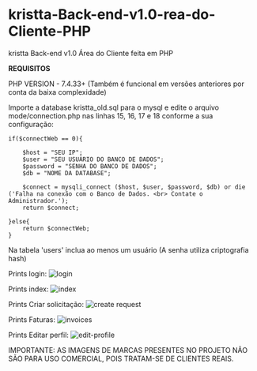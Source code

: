 # kristta-Back-end-v1.0-rea-do-Cliente-PHP
kristta Back-end v1.0 Área do Cliente feita em PHP

**REQUISITOS**

PHP VERSION - 7.4.33+
(Também é funcional em versões anteriores por conta da baixa complexidade)

Importe a database kristta_old.sql para o mysql e edite o arquivo mode/connection.php nas linhas 15, 16, 17 e 18 conforme a sua configuração:

```if($connectWeb == 0){```
```
    $host = "SEU IP";
    $user = "SEU USUÁRIO DO BANCO DE DADOS";
    $password = "SENHA DO BANCO DE DADOS";
    $db = "NOME DA DATABASE";

    $connect = mysqli_connect ($host, $user, $password, $db) or die ('Falha na conexão com o Banco de Dados. <br> Contate o Administrador.');
    return $connect;
    
}else{
    return $connectWeb;
}

```
Na tabela 'users' inclua ao menos um usuário (A senha utiliza criptografia hash)

Prints login:
![login](https://github.com/RodrigoChantel/kristta-client/assets/87919246/e24b1b31-ee6c-42e2-9566-5aa53cd20b50)


Prints index:
![index](https://github.com/RodrigoChantel/kristta-client/assets/87919246/73a06d9b-2135-4a1b-a229-bc8e07d23fdb)


Prints Criar solicitação:
![create request](https://github.com/RodrigoChantel/kristta-client/assets/87919246/97216252-e444-47db-b750-361a1fdb04bf)


Prints Faturas:
![invoices](https://github.com/RodrigoChantel/kristta-client/assets/87919246/76d10aca-728b-47d5-ba02-ad7f05cb42c8)


Prints Editar perfil:
![edit-profile](https://github.com/RodrigoChantel/kristta-client/assets/87919246/68e92f86-4f46-4cbb-8a24-84977d1429c2)


IMPORTANTE: AS IMAGENS DE MARCAS PRESENTES NO PROJETO NÃO SÃO PARA USO COMERCIAL, POIS TRATAM-SE DE CLIENTES REAIS.
